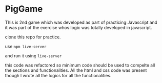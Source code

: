 # PigGame
This is 2nd game which was developed as part of practicing Javascript and it was part of the exercise whos logic was totally developed in javascript.


clone this repo for practice.

use ``npm live-server``

and run it using ``live-server``

this code was refactored so minimum code should be used to compelte all the sections and functionalities. All the html and css code was present though I wrote all the logics for all the functionalities.
